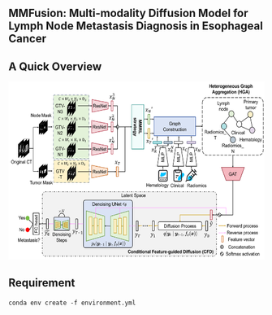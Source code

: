 ## MMFusion: Multi-modality Diffusion Model for Lymph Node Metastasis Diagnosis in Esophageal Cancer

## A Quick Overview 

<img width="600" height="350" src="https://github.com/wuchengyu123/MMFusion/blob/main/framework.png">


## Requirement

``conda env create -f environment.yml``
